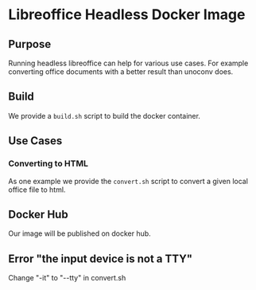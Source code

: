 # Libreoffice Headless Docker Image

## Purpose

Running headless libreoffice can help for various use cases. For example converting office documents with a better result than unoconv does.

## Build

We provide a `build.sh` script to build the docker container.

## Use Cases

### Converting to HTML

As one example we provide the `convert.sh` script to convert a given local office file to html.

## Docker Hub

Our image will be published on docker hub.

## Error "the input device is not a TTY"

Change "-it" to "--tty" in convert.sh

